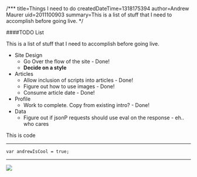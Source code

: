 /***
title=Things I need to do
createdDateTime=1318175394
author=Andrew Maurer
uid=2011100903
summary=This is a list of stuff that I need to accomplish before going live.
*/

####TODO List

This is a list of stuff that I need to accomplish before going live.

- Site Design
	- Go Over the flow of the site - Done!
	- **Decide on a style**
- Articles
	- Allow inclusion of scripts into articles - Done!
	- Figure out how to use images - Done!
	- Consume article date - Done!
- Profile
	- Work to complete. Copy from existing intro? - Done!
- Data
	- Figure out if jsonP requests should use eval on the response - eh.. who cares



This is code

-------------------------------

	var andrewIsCool = true;

-------------------------------

[<img src="//farm4.static.flickr.com/3255/5855242698_a7be74c5ed_b.jpg">](/photos/brandywine-falls-angela-sid-and-zeke/5855242698/ "Zeke")
